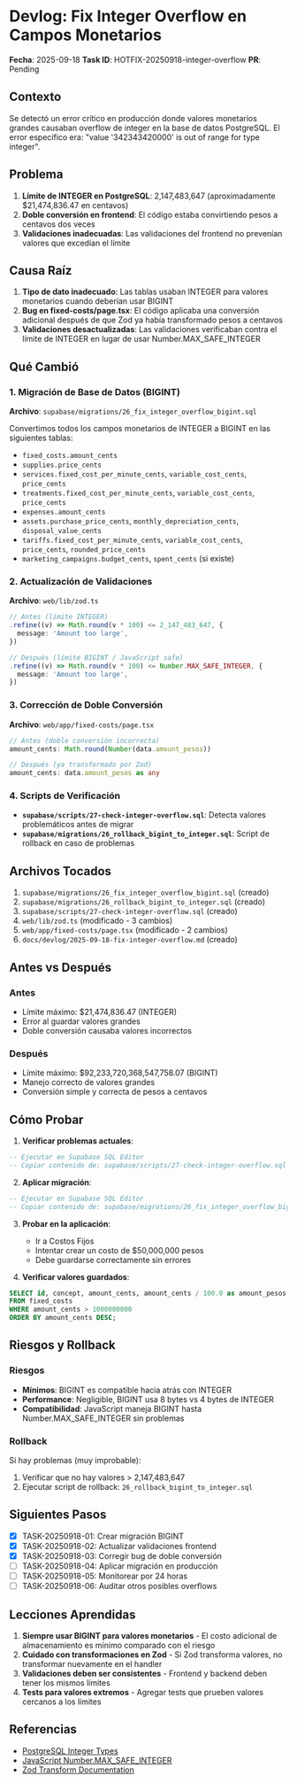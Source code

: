 # Devlog: Fix Integer Overflow en Campos Monetarios

**Fecha**: 2025-09-18
**Task ID**: HOTFIX-20250918-integer-overflow
**PR**: Pending

## Contexto

Se detectó un error crítico en producción donde valores monetarios grandes causaban overflow de integer en la base de datos PostgreSQL. El error específico era: "value '342343420000' is out of range for type integer".

## Problema

1. **Límite de INTEGER en PostgreSQL**: 2,147,483,647 (aproximadamente $21,474,836.47 en centavos)
2. **Doble conversión en frontend**: El código estaba convirtiendo pesos a centavos dos veces
3. **Validaciones inadecuadas**: Las validaciones del frontend no prevenían valores que excedían el límite

## Causa Raíz

1. **Tipo de dato inadecuado**: Las tablas usaban INTEGER para valores monetarios cuando deberían usar BIGINT
2. **Bug en fixed-costs/page.tsx**: El código aplicaba una conversión adicional después de que Zod ya había transformado pesos a centavos
3. **Validaciones desactualizadas**: Las validaciones verificaban contra el límite de INTEGER en lugar de usar Number.MAX_SAFE_INTEGER

## Qué Cambió

### 1. Migración de Base de Datos (BIGINT)

**Archivo**: `supabase/migrations/26_fix_integer_overflow_bigint.sql`

Convertimos todos los campos monetarios de INTEGER a BIGINT en las siguientes tablas:
- `fixed_costs.amount_cents`
- `supplies.price_cents`
- `services.fixed_cost_per_minute_cents`, `variable_cost_cents`, `price_cents`
- `treatments.fixed_cost_per_minute_cents`, `variable_cost_cents`, `price_cents`
- `expenses.amount_cents`
- `assets.purchase_price_cents`, `monthly_depreciation_cents`, `disposal_value_cents`
- `tariffs.fixed_cost_per_minute_cents`, `variable_cost_cents`, `price_cents`, `rounded_price_cents`
- `marketing_campaigns.budget_cents`, `spent_cents` (si existe)

### 2. Actualización de Validaciones

**Archivo**: `web/lib/zod.ts`

```typescript
// Antes (límite INTEGER)
.refine((v) => Math.round(v * 100) <= 2_147_483_647, {
  message: 'Amount too large',
})

// Después (límite BIGINT / JavaScript safe)
.refine((v) => Math.round(v * 100) <= Number.MAX_SAFE_INTEGER, {
  message: 'Amount too large',
})
```

### 3. Corrección de Doble Conversión

**Archivo**: `web/app/fixed-costs/page.tsx`

```typescript
// Antes (doble conversión incorrecta)
amount_cents: Math.round(Number(data.amount_pesos))

// Después (ya transformado por Zod)
amount_cents: data.amount_pesos as any
```

### 4. Scripts de Verificación

- **`supabase/scripts/27-check-integer-overflow.sql`**: Detecta valores problemáticos antes de migrar
- **`supabase/migrations/26_rollback_bigint_to_integer.sql`**: Script de rollback en caso de problemas

## Archivos Tocados

1. `supabase/migrations/26_fix_integer_overflow_bigint.sql` (creado)
2. `supabase/migrations/26_rollback_bigint_to_integer.sql` (creado)
3. `supabase/scripts/27-check-integer-overflow.sql` (creado)
4. `web/lib/zod.ts` (modificado - 3 cambios)
5. `web/app/fixed-costs/page.tsx` (modificado - 2 cambios)
6. `docs/devlog/2025-09-18-fix-integer-overflow.md` (creado)

## Antes vs Después

### Antes
- Límite máximo: $21,474,836.47 (INTEGER)
- Error al guardar valores grandes
- Doble conversión causaba valores incorrectos

### Después
- Límite máximo: $92,233,720,368,547,758.07 (BIGINT)
- Manejo correcto de valores grandes
- Conversión simple y correcta de pesos a centavos

## Cómo Probar

1. **Verificar problemas actuales**:
```sql
-- Ejecutar en Supabase SQL Editor
-- Copiar contenido de: supabase/scripts/27-check-integer-overflow.sql
```

2. **Aplicar migración**:
```sql
-- Ejecutar en Supabase SQL Editor
-- Copiar contenido de: supabase/migrations/26_fix_integer_overflow_bigint.sql
```

3. **Probar en la aplicación**:
   - Ir a Costos Fijos
   - Intentar crear un costo de $50,000,000 pesos
   - Debe guardarse correctamente sin errores

4. **Verificar valores guardados**:
```sql
SELECT id, concept, amount_cents, amount_cents / 100.0 as amount_pesos
FROM fixed_costs
WHERE amount_cents > 1000000000
ORDER BY amount_cents DESC;
```

## Riesgos y Rollback

### Riesgos
- **Mínimos**: BIGINT es compatible hacia atrás con INTEGER
- **Performance**: Negligible, BIGINT usa 8 bytes vs 4 bytes de INTEGER
- **Compatibilidad**: JavaScript maneja BIGINT hasta Number.MAX_SAFE_INTEGER sin problemas

### Rollback
Si hay problemas (muy improbable):
1. Verificar que no hay valores > 2,147,483,647
2. Ejecutar script de rollback: `26_rollback_bigint_to_integer.sql`

## Siguientes Pasos

- [x] TASK-20250918-01: Crear migración BIGINT
- [x] TASK-20250918-02: Actualizar validaciones frontend
- [x] TASK-20250918-03: Corregir bug de doble conversión
- [ ] TASK-20250918-04: Aplicar migración en producción
- [ ] TASK-20250918-05: Monitorear por 24 horas
- [ ] TASK-20250918-06: Auditar otros posibles overflows

## Lecciones Aprendidas

1. **Siempre usar BIGINT para valores monetarios** - El costo adicional de almacenamiento es mínimo comparado con el riesgo
2. **Cuidado con transformaciones en Zod** - Si Zod transforma valores, no transformar nuevamente en el handler
3. **Validaciones deben ser consistentes** - Frontend y backend deben tener los mismos límites
4. **Tests para valores extremos** - Agregar tests que prueben valores cercanos a los límites

## Referencias

- [PostgreSQL Integer Types](https://www.postgresql.org/docs/current/datatype-numeric.html)
- [JavaScript Number.MAX_SAFE_INTEGER](https://developer.mozilla.org/en-US/docs/Web/JavaScript/Reference/Global_Objects/Number/MAX_SAFE_INTEGER)
- [Zod Transform Documentation](https://zod.dev/?id=transform)
